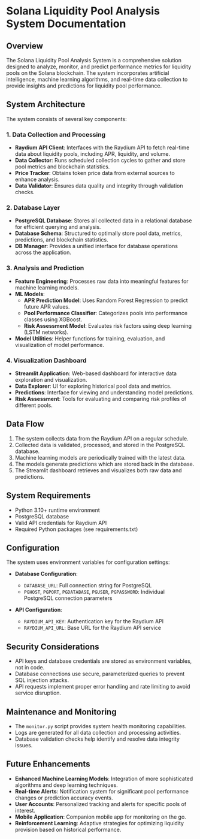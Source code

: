 # Solana Liquidity Pool Analysis System Documentation

## Overview

The Solana Liquidity Pool Analysis System is a comprehensive solution designed to analyze, monitor, and predict performance metrics for liquidity pools on the Solana blockchain. The system incorporates artificial intelligence, machine learning algorithms, and real-time data collection to provide insights and predictions for liquidity pool performance.

## System Architecture

The system consists of several key components:

### 1. Data Collection and Processing

- **Raydium API Client**: Interfaces with the Raydium API to fetch real-time data about liquidity pools, including APR, liquidity, and volume.
- **Data Collector**: Runs scheduled collection cycles to gather and store pool metrics and blockchain statistics.
- **Price Tracker**: Obtains token price data from external sources to enhance analysis.
- **Data Validator**: Ensures data quality and integrity through validation checks.

### 2. Database Layer

- **PostgreSQL Database**: Stores all collected data in a relational database for efficient querying and analysis.
- **Database Schema**: Structured to optimally store pool data, metrics, predictions, and blockchain statistics.
- **DB Manager**: Provides a unified interface for database operations across the application.

### 3. Analysis and Prediction

- **Feature Engineering**: Processes raw data into meaningful features for machine learning models.
- **ML Models**:
  - **APR Prediction Model**: Uses Random Forest Regression to predict future APR values.
  - **Pool Performance Classifier**: Categorizes pools into performance classes using XGBoost.
  - **Risk Assessment Model**: Evaluates risk factors using deep learning (LSTM networks).
- **Model Utilities**: Helper functions for training, evaluation, and visualization of model performance.

### 4. Visualization Dashboard

- **Streamlit Application**: Web-based dashboard for interactive data exploration and visualization.
- **Data Explorer**: UI for exploring historical pool data and metrics.
- **Predictions**: Interface for viewing and understanding model predictions.
- **Risk Assessment**: Tools for evaluating and comparing risk profiles of different pools.

## Data Flow

1. The system collects data from the Raydium API on a regular schedule.
2. Collected data is validated, processed, and stored in the PostgreSQL database.
3. Machine learning models are periodically trained with the latest data.
4. The models generate predictions which are stored back in the database.
5. The Streamlit dashboard retrieves and visualizes both raw data and predictions.

## System Requirements

- Python 3.10+ runtime environment
- PostgreSQL database
- Valid API credentials for Raydium API
- Required Python packages (see requirements.txt)

## Configuration

The system uses environment variables for configuration settings:

- **Database Configuration**:
  - `DATABASE_URL`: Full connection string for PostgreSQL
  - `PGHOST`, `PGPORT`, `PGDATABASE`, `PGUSER`, `PGPASSWORD`: Individual PostgreSQL connection parameters

- **API Configuration**:
  - `RAYDIUM_API_KEY`: Authentication key for the Raydium API
  - `RAYDIUM_API_URL`: Base URL for the Raydium API service

## Security Considerations

- API keys and database credentials are stored as environment variables, not in code.
- Database connections use secure, parameterized queries to prevent SQL injection attacks.
- API requests implement proper error handling and rate limiting to avoid service disruption.

## Maintenance and Monitoring

- The `monitor.py` script provides system health monitoring capabilities.
- Logs are generated for all data collection and processing activities.
- Database validation checks help identify and resolve data integrity issues.

## Future Enhancements

- **Enhanced Machine Learning Models**: Integration of more sophisticated algorithms and deep learning techniques.
- **Real-time Alerts**: Notification system for significant pool performance changes or prediction accuracy events.
- **User Accounts**: Personalized tracking and alerts for specific pools of interest.
- **Mobile Application**: Companion mobile app for monitoring on the go.
- **Reinforcement Learning**: Adaptive strategies for optimizing liquidity provision based on historical performance.
